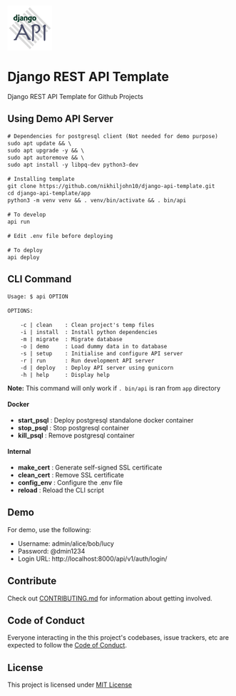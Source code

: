 <img src="assets/images/logo.png" alt="Django API logo" height="100" >

# Django REST API Template

Django REST API Template for Github Projects

## Using Demo API Server

```
# Dependencies for postgresql client (Not needed for demo purpose)
sudo apt update && \
sudo apt upgrade -y && \
sudo apt autoremove && \
sudo apt install -y libpq-dev python3-dev

# Installing template
git clone https://github.com/nikhiljohn10/django-api-template.git
cd django-api-template/app
python3 -m venv venv && . venv/bin/activate && . bin/api

# To develop
api run

# Edit .env file before deploying

# To deploy
api deploy
```

## CLI Command

```
Usage: $ api OPTION

OPTIONS:

    -c | clean    : Clean project's temp files
    -i | install  : Install python dependencies
    -m | migrate  : Migrate database
    -o | demo     : Load dummy data in to database
    -s | setup    : Initialise and configure API server
    -r | run      : Run development API server
    -d | deploy   : Deploy API server using gunicorn
    -h | help     : Display help

```

**Note:** This command will only work if `. bin/api` is ran from `app` directory

#### Docker
- **start_psql**  : Deploy postgresql standalone docker container
- **stop_psql**   : Stop postgresql container
- **kill_psql**   : Remove postgresql container

#### Internal
 - **make_cert**  : Generate self-signed SSL certificate
 - **clean_cert** : Remove SSL certificate
 - **config_env** : Configure the .env file
 - **reload**     : Reload the CLI script

## Demo
For demo, use the following:

* Username: admin/alice/bob/lucy
* Password: @dmin1234
* Login URL: http://localhost:8000/api/v1/auth/login/


## Contribute
Check out [CONTRIBUTING.md](https://github.com/nikhiljohn10/django-api-template/blob/main/CONTRIBUTING.md) for information about getting involved.

## Code of Conduct
Everyone interacting in the this project's codebases, issue trackers, etc are
expected to follow the [Code of Conduct](https://github.com/nikhiljohn10/django-api-template/blob/main/CODE_OF_CONDUCT.md).

## License
This project is licensed under [MIT License](https://github.com/nikhiljohn10/django-api-template/blob/main/LICENSE)
